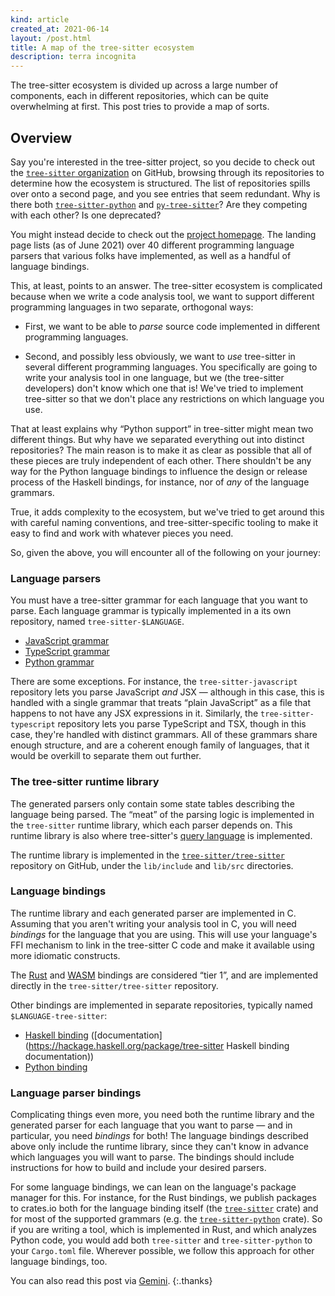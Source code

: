 ```yaml
---
kind: article
created_at: 2021-06-14
layout: /post.html
title: A map of the tree-sitter ecosystem
description: terra incognita
---
```


The tree-sitter ecosystem is divided up across a large number of components,
each in different repositories, which can be quite overwhelming at first.  This
post tries to provide a map of sorts.

## Overview

Say you're interested in the tree-sitter project, so you decide to check out the
[`tree-sitter` organization][org] on GitHub, browsing through its repositories to
determine how the ecosystem is structured.  The list of repositories spills over
onto a second page, and you see entries that seem redundant.  Why is there both
[`tree-sitter-python`][] and [`py-tree-sitter`][]?  Are they competing with each
other?  Is one deprecated?

[org]: https://github.com/orgs/tree-sitter/
[`tree-sitter-python`]: https://github.com/tree-sitter/tree-sitter-python/
[`py-tree-sitter`]: https://github.com/tree-sitter/py-tree-sitter/

You might instead decide to check out the [project homepage][homepage].  The
landing page lists (as of June 2021) over 40 different programming language
parsers that various folks have implemented, as well as a handful of language
bindings.

[homepage]: https://tree-sitter.github.io/

This, at least, points to an answer.  The tree-sitter ecosystem is complicated
because when we write a code analysis tool, we want to support different
programming languages in two separate, orthogonal ways:

* First, we want to be able to _parse_ source code implemented in different
  programming languages.

* Second, and possibly less obviously, we want to _use_ tree-sitter in several
  different programming languages.  You specifically are going to write your
  analysis tool in one language, but we (the tree-sitter developers) don't know
  which one that is!  We've tried to implement tree-sitter so that we don't
  place any restrictions on which language you use.

That at least explains why “Python support” in tree-sitter might mean two
different things.  But why have we separated everything out into distinct
repositories?  The main reason is to make it as clear as possible that all of
these pieces are truly independent of each other.  There shouldn't be any way
for the Python language bindings to influence the design or release process of
the Haskell bindings, for instance, nor of _any_ of the language grammars.

True, it adds complexity to the ecosystem, but we've tried to get around this
with careful naming conventions, and tree-sitter-specific tooling to make it
easy to find and work with whatever pieces you need.

So, given the above, you will encounter all of the following on your journey:

### Language parsers

You must have a tree-sitter grammar for each language that you want to parse.
Each language grammar is typically implemented in a its own repository, named
`tree-sitter-$LANGUAGE`.

- [JavaScript grammar](https://github.com/tree-sitter/tree-sitter-javascript)
- [TypeScript grammar](https://github.com/tree-sitter/tree-sitter-typescript)
- [Python grammar](https://github.com/tree-sitter/tree-sitter-python)

There are some exceptions.  For instance, the `tree-sitter-javascript`
repository lets you parse JavaScript _and_ JSX — although in this case, this is
handled with a single grammar that treats “plain JavaScript” as a file that
happens to not have any JSX expressions in it.  Similarly, the
`tree-sitter-typescript` repository lets you parse TypeScript and TSX, though in
this case, they're handled with distinct grammars.  All of these grammars share
enough structure, and are a coherent enough family of languages, that it would
be overkill to separate them out further.

### The tree-sitter runtime library

The generated parsers only contain some state tables describing the language
being parsed. The “meat” of the parsing logic is implemented in the
`tree-sitter` runtime library, which each parser depends on.  This runtime
library is also where tree-sitter's [query language][] is implemented.

[query language]: https://tree-sitter.github.io/tree-sitter/using-parsers#pattern-matching-with-queries

The runtime library is implemented in the
[`tree-sitter/tree-sitter`][`tree-sitter`] repository on GitHub, under the
`lib/include` and `lib/src` directories.

[`tree-sitter`]: https://github.com/tree-sitter/tree-sitter

### Language bindings

The runtime library and each generated parser are implemented in C.  Assuming
that you aren't writing your analysis tool in C, you will need _bindings_ for
the language that you are using.  This will use your language's FFI mechanism to
link in the tree-sitter C code and make it available using more idiomatic
constructs.

The [Rust][rust binding] and [WASM][wasm binding] bindings are considered “tier
1”, and are implemented directly in the `tree-sitter/tree-sitter` repository.

[Rust binding]: https://github.com/tree-sitter/tree-sitter/tree/master/lib/binding_rust
[wasm binding]: https://github.com/tree-sitter/tree-sitter/tree/master/lib/binding_web

Other bindings are implemented in separate repositories, typically named
`$LANGUAGE-tree-sitter`:

- [Haskell binding](https://github.com/tree-sitter/haskell-tree-sitter/)
  ([documentation](https://hackage.haskell.org/package/tree-sitter Haskell binding documentation))
- [Python binding](https://github.com/tree-sitter/py-tree-sitter/)

### Language parser bindings

Complicating things even more, you need both the runtime library and the
generated parser for each language that you want to parse — and in particular,
you need _bindings_ for both!  The language bindings described above only
include the runtime library, since they can't know in advance which languages
you will want to parse.  The bindings should include instructions for how to
build and include your desired parsers.

For some language bindings, we can lean on the language's package manager for
this.  For instance, for the Rust bindings, we publish packages to crates.io
both for the language binding itself (the [`tree-sitter`][tree-sitter crate]
crate) and for most of the supported grammars (e.g. the
[`tree-sitter-python`][tree-sitter-python crate] crate).  So if you are writing
a tool, which is implemented in Rust, and which analyzes Python code, you would
add both `tree-sitter` and `tree-sitter-python` to your `Cargo.toml` file.
Wherever possible, we follow this approach for other language bindings, too.

[tree-sitter crate]: https://crates.io/crates/tree-sitter
[tree-sitter-python crate]: https://crates.io/crates/tree-sitter-python

You can also read this post via [Gemini][gemini].
{:.thanks}

[gemini]: gemini://dcreager.net/tree-sitter/map.gmi
